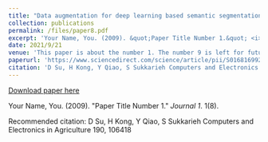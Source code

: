 ```yaml
---
title: "Data augmentation for deep learning based semantic segmentation and crop-weed classification in agricultural robotics"
collection: publications
permalink: /files/paper8.pdf
excerpt: 'Your Name, You. (2009). &quot;Paper Title Number 1.&quot; <i>Journal 1</i>. 1(8).'
date: 2021/9/21
venue: 'This paper is about the number 1. The number 9 is left for future work.'
paperurl: 'https://www.sciencedirect.com/science/article/pii/S016816992100435X'
citation: 'D Su, H Kong, Y Qiao, S Sukkarieh Computers and Electronics in Agriculture 190, 106418'
---
```


<a href='https://www.sciencedirect.com/science/article/pii/S016816992100435X'>Download paper here</a>

Your Name, You. (2009). &quot;Paper Title Number 1.&quot; <i>Journal 1</i>. 1(8).

Recommended citation: D Su, H Kong, Y Qiao, S Sukkarieh Computers and Electronics in Agriculture 190, 106418